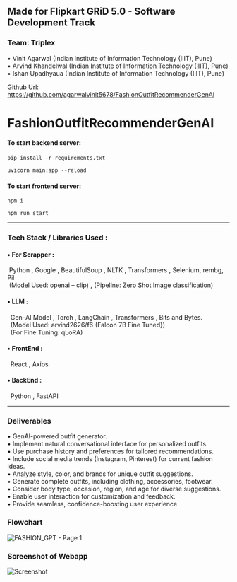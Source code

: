 ## Made for Flipkart GRiD 5.0 - Software Development Track
### Team: Triplex
• Vinit Agarwal (Indian Institute of Information Technology (IIIT), Pune)<br />
• Arvind Khandelwal (Indian Institute of Information Technology (IIIT), Pune)<br />
• Ishan Upadhyaua (Indian Institute of Information Technology (IIIT), Pune)<br />

Github Url: https://github.com/agarwalvinit5678/FashionOutfitRecommenderGenAI
# FashionOutfitRecommenderGenAI
#### To start backend server:
`pip install -r requirements.txt`

`uvicorn main:app --reload`

#### To start frontend server:
`npm i`

`npm run start`
***
### Tech Stack / Libraries Used :
#### • For Scrapper :<br />
&nbsp;Python , Google , BeautifulSoup , NLTK , Transformers , Selenium, rembg, Pil<br />
&nbsp;(Model Used: openai – clip) , (Pipeline: Zero Shot Image classification)<br />
#### • LLM :<br />
&ensp;Gen–AI Model , Torch , LangChain , Transformers , Bits and Bytes.<br />
&ensp;(Model Used: arvind2626/f6 {Falcon 7B Fine Tuned})<br />
&ensp;(For Fine Tuning: qLoRA)<br />
#### • FrontEnd :<br />
&ensp;React , Axios<br />
#### • BackEnd :<br />
&ensp;Python , FastAPI<br />
***
### Deliverables
• GenAI-powered outfit generator.<br />
• Implement natural conversational interface for personalized outfits.<br />
• Use purchase history and preferences for tailored recommendations.<br />
• Include social media trends (Instagram, Pinterest) for current fashion ideas.<br />
• Analyze style, color, and brands for unique outfit suggestions.<br />
• Generate complete outfits, including clothing, accessories, footwear.<br />
• Consider body type, occasion, region, and age for diverse suggestions.<br />
• Enable user interaction for customization and feedback.<br />
• Provide seamless, confidence-boosting user experience.<br />
### Flowchart
![FASHION_GPT - Page 1](https://github.com/agarwalvinit5678/FashionOutfitRecommenderGenAI/assets/92209640/929a8586-dea8-441f-8696-6fe956fe791b)

### Screenshot of Webapp
![Screenshot](https://github.com/agarwalvinit5678/FashionOutfitRecommenderGenAI/assets/92209640/be7be6c7-30c6-44ea-b9e7-3c2de7e29dd0)


